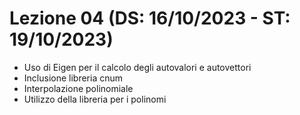 # Lezione 04 (DS: 16/10/2023 - ST: 19/10/2023)

- Uso di Eigen per il calcolo degli autovalori e autovettori
- Inclusione libreria cnum
- Interpolazione polinomiale
- Utilizzo della libreria per i polinomi
